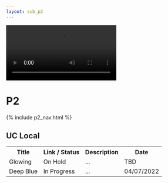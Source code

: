 ```yaml
---
layout: sub_p2
---
```


<div id="video_wrapper">
  <video autoplay loop>
      <source src="https://drive.google.com/uc?export=view&id=1vEEQAHEQNWlZYUpMbfz9t8MYNVgxwoes" type="video/mp4">
  </video>
</div>

# P2

{% include p2_nav.html %}

## UC Local

<table>
    <tr>
        <th>Title</th>
        <th>Link / Status</th>
        <th>Description</th>
        <th>Date</th>
    </tr>
    <tr>
        <td>Glowing</td>
        <td>On Hold</td>
        <td>...</td>
        <td>TBD</td>
    </tr>
    <tr>
        <td>Deep Blue</td>
        <td>In Progress</td>
        <td>...</td>
        <td>04/07/2022</td>
    </tr>
</table>
